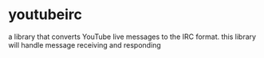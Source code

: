 # youtubeirc
a library that converts YouTube live messages to the IRC format. this library will handle message receiving and responding 